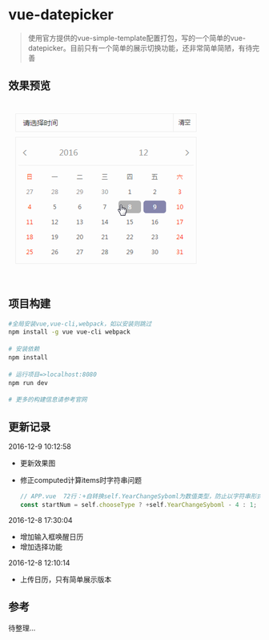 # vue-datepicker

> 使用官方提供的vue-simple-template配置打包，写的一个简单的vue-datepicker。目前只有一个简单的展示切换功能，还非常简单简陋，有待完善

## 效果预览

 ![vue-datepicker](https://github.com/2ue/vue-datepicker/blob/master/src/gifShow/vue-datepicker2.gif)

## 项目构建

``` bash
#全局安装vue,vue-cli,webpack，如以安装则跳过
npm install -g vue vue-cli webpack

# 安装依赖
npm install

# 运行项目=>localhost:8080
npm run dev

# 更多的构建信息请参考官网
```

## 更新记录

2016-12-9 10:12:58

- 更新效果图


- 修正computed计算items时字符串问题

  ``` javascript
  // APP.vue  72行：+自转换self.YearChangeSyboml为数值类型，防止以字符串形式拼接
  const startNum = self.chooseType ? +self.YearChangeSyboml - 4 : 1;
  ```

2016-12-8 17:30:04

- 增加输入框唤醒日历
- 增加选择功能

2016-12-8 12:10:14

- 上传日历，只有简单展示版本

## 参考

待整理...